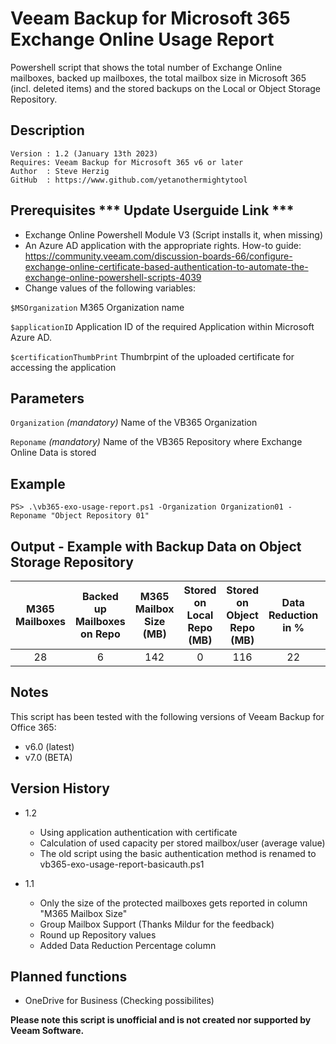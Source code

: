 # Veeam Backup for Microsoft 365 Exchange Online Usage Report
Powershell script that shows the total number of Exchange Online mailboxes, backed up mailboxes, the total mailbox size in Microsoft 365 (incl. deleted items) and the stored backups on the Local or Object Storage Repository.

## Description
~~~~
Version : 1.2 (January 13th 2023)
Requires: Veeam Backup for Microsoft 365 v6 or later
Author  : Steve Herzig
GitHub  : https://www.github.com/yetanothermightytool
~~~~

## Prerequisites *** Update Userguide Link ***

- Exchange Online Powershell Module V3 (Script installs it, when missing)
- An Azure AD application with the appropriate rights. How-to guide: https://community.veeam.com/discussion-boards-66/configure-exchange-online-certificate-based-authentication-to-automate-the-exchange-online-powershell-scripts-4039
- Change values of the following variables:

`$MSOrganization`               M365 Organization name

`$applicationID`                Application ID of the required Application within Microsoft Azure AD. 

`$certificationThumbPrint`      Thumbrpint of the uploaded certificate for accessing the application

## Parameters
`Organization`
_(mandatory)_ Name of the VB365 Organization

`Reponame`
_(mandatory)_ Name of the VB365 Repository where Exchange Online Data is stored
  
## Example

`PS> .\vb365-exo-usage-report.ps1 -Organization Organization01 -Reponame "Object Repository 01"`  

## Output - Example with Backup Data on Object Storage Repository

| M365 Mailboxes | Backed up Mailboxes on Repo | M365 Mailbox Size (MB)  | Stored on Local Repo (MB) | Stored on Object Repo (MB) | Data Reduction in % | Used Capacity per User (MB)
| :---:          | :---:                       | :---:                   | :---:                     | :---:                      | :---:               | :---:
| 28             | 6                           | 142                     | 0                         | 116                        | 22                  | 19


## Notes

This script has been tested with the following versions of Veeam Backup for Office 365:
  - v6.0 (latest)
  - v7.0 (BETA)

## Version History

* 1.2
    * Using application authentication with certificate
    * Calculation of used capacity per stored mailbox/user (average value)
    * The old script using the basic authentication method is renamed to vb365-exo-usage-report-basicauth.ps1

* 1.1
    * Only the size of the protected mailboxes gets reported in column "M365 Mailbox Size"
    * Group Mailbox Support (Thanks Mildur for the feedback)
    * Round up Repository values
    * Added Data Reduction Percentage column

## Planned functions

- OneDrive for Business (Checking possibilites)

**Please note this script is unofficial and is not created nor supported by Veeam Software.**
